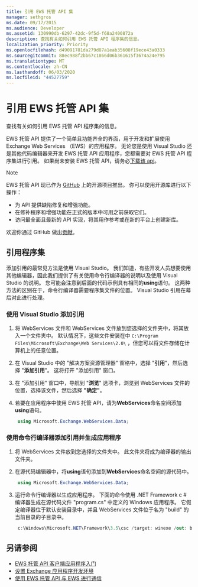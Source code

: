 ```yaml
---
title: 引用 EWS 托管 API 集
manager: sethgros
ms.date: 09/17/2015
ms.audience: Developer
ms.assetid: 130990db-6297-42dc-9f5d-f68a2400872a
description: 查找有关如何引用 EWS 托管 API 程序集的信息。
localization_priority: Priority
ms.openlocfilehash: d49091781da279d87a1eab35608f19ece43a0333
ms.sourcegitcommit: 88ec988f2bb67c1866d06b361615f3674a24e795
ms.translationtype: MT
ms.contentlocale: zh-CN
ms.lasthandoff: 06/03/2020
ms.locfileid: "44527759"
---
```

# <a name="reference-the-ews-managed-api-assembly"></a>引用 EWS 托管 API 集

查找有关如何引用 EWS 托管 API 程序集的信息。
  
EWS 托管 API 提供了一个简单且功能齐全的界面，用于开发和扩展使用 Exchange Web Services （EWS）的应用程序。 无论您是使用 Visual Studio 还是其他代码编辑器来开发 EWS 托管 API 应用程序，您都需要对 EWS 托管 API 程序集进行引用。 如果尚未安装 EWS 托管 API，请务必[下载该 api](https://aka.ms/ews-managed-api-readme)。
  
> [!NOTE]
> EWS 托管 API 现已作为 [GitHub](https://github.com/officedev/ews-managed-api) 上的开源项目推出。 你可以使用开源库进行以下操作： 
> - 为 API 提供缺陷修复和增强功能。 
> - 在修补程序和增强功能在正式的版本中可用之前获取它们。 
> - 访问最全面且最新的 API 实现，将其用作参考或在新的平台上创建新库。
> 
>  欢迎你通过 GitHub 做出[贡献](https://github.com/OfficeDev/ews-managed-api/blob/master/CONTRIBUTING.md)。 
  
## <a name="referencing-the-assembly"></a>引用程序集

添加引用的最常见方法是使用 Visual Studio。 我们知道，有些开发人员想要使用其他编辑器，因此我们提供了有关使用命令行编译器的说明以及使用 Visual Studio 的说明。 您可能会注意到后面的代码示例具有相同的**using**语句。 这两种方法的区别在于，命令行编译器需要程序集文件的位置。 Visual Studio 引用在幕后对此进行处理。 
  
### <a name="to-add-a-reference-by-using-visual-studio"></a>使用 Visual Studio 添加引用

1. 将 WebServices 文件和 WebServices 文件放到您选择的文件夹中，将其放入一个文件夹中。 默认情况下，这些文件安装在中 `C:\Program Files\Microsoft\Exchange\Web Services\2.0\` ，但您可以将文件存储在计算机上的任意位置。
    
2. 在 Visual Studio 中的 "解决方案资源管理器" 窗格中，选择 "**引用**"，然后选择 "**添加引用**"。 这将打开 "添加引用" 窗口。
    
3. 在 "添加引用" 窗口中，导航到 "**浏览**" 选项卡，浏览到 WebServices 文件的位置，选择该文件，然后选择 **"确定"**。 
    
4. 若要在应用程序中使用 EWS 托管 API，请为**WebServices**命名空间添加**using**语句。 
    
   ```cs
    using Microsoft.Exchange.WebServices.Data;
   ```

### <a name="to-add-a-reference-and-build-your-application-with-the-command-line-compiler"></a>使用命令行编译器添加引用并生成应用程序

1. 将 WebServices 文件放到您选择的文件夹中。 此文件夹将成为编译器的输出文件夹。
    
2. 在源代码编辑器中，将**using**语句添加到**WebServices**命名空间的源代码中。 
    
   ```cs
    using Microsoft.Exchange.WebServices.Data;
   ```

3. 运行命令行编译器以生成应用程序。 下面的命令使用 .NET Framework c # 编译器生成在源代码文件 "program.cs" 中定义的 Windows 应用程序。 它假定编译器位于默认安装目录中，并且 WebServices 文件位于名为 "build" 的当前目录的子目录中。
    
   ```cs
    c:\Windows\Microsoft.NET\Framework\3.5\csc /target: winexe /out: build\testApplication /reference: build\Microsoft.Exchange.WebServices.dll program.cs
   ```

## <a name="see-also"></a>另请参阅

- [EWS 托管 API 客户端应用程序入门](get-started-with-ews-managed-api-client-applications.md)    
- [设置 Exchange 应用程序开发环境](setting-up-your-exchange-application-development-environment.md)   
- [使用 EWS 托管 API 与 EWS 进行通信](how-to-communicate-with-ews-by-using-the-ews-managed-api.md)
    

